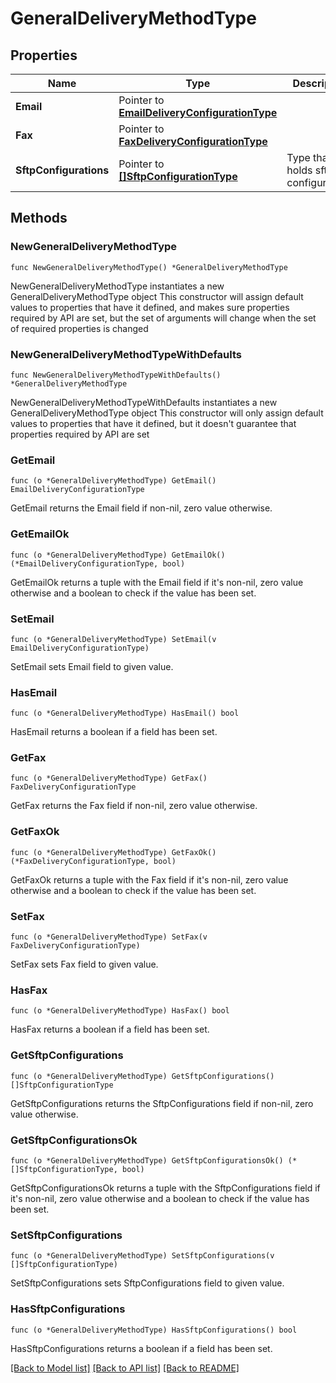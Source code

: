 # GeneralDeliveryMethodType

## Properties

Name | Type | Description | Notes
------------ | ------------- | ------------- | -------------
**Email** | Pointer to [**EmailDeliveryConfigurationType**](EmailDeliveryConfigurationType.md) |  | [optional] 
**Fax** | Pointer to [**FaxDeliveryConfigurationType**](FaxDeliveryConfigurationType.md) |  | [optional] 
**SftpConfigurations** | Pointer to [**[]SftpConfigurationType**](SftpConfigurationType.md) | Type that holds sftp configurations | [optional] 

## Methods

### NewGeneralDeliveryMethodType

`func NewGeneralDeliveryMethodType() *GeneralDeliveryMethodType`

NewGeneralDeliveryMethodType instantiates a new GeneralDeliveryMethodType object
This constructor will assign default values to properties that have it defined,
and makes sure properties required by API are set, but the set of arguments
will change when the set of required properties is changed

### NewGeneralDeliveryMethodTypeWithDefaults

`func NewGeneralDeliveryMethodTypeWithDefaults() *GeneralDeliveryMethodType`

NewGeneralDeliveryMethodTypeWithDefaults instantiates a new GeneralDeliveryMethodType object
This constructor will only assign default values to properties that have it defined,
but it doesn't guarantee that properties required by API are set

### GetEmail

`func (o *GeneralDeliveryMethodType) GetEmail() EmailDeliveryConfigurationType`

GetEmail returns the Email field if non-nil, zero value otherwise.

### GetEmailOk

`func (o *GeneralDeliveryMethodType) GetEmailOk() (*EmailDeliveryConfigurationType, bool)`

GetEmailOk returns a tuple with the Email field if it's non-nil, zero value otherwise
and a boolean to check if the value has been set.

### SetEmail

`func (o *GeneralDeliveryMethodType) SetEmail(v EmailDeliveryConfigurationType)`

SetEmail sets Email field to given value.

### HasEmail

`func (o *GeneralDeliveryMethodType) HasEmail() bool`

HasEmail returns a boolean if a field has been set.

### GetFax

`func (o *GeneralDeliveryMethodType) GetFax() FaxDeliveryConfigurationType`

GetFax returns the Fax field if non-nil, zero value otherwise.

### GetFaxOk

`func (o *GeneralDeliveryMethodType) GetFaxOk() (*FaxDeliveryConfigurationType, bool)`

GetFaxOk returns a tuple with the Fax field if it's non-nil, zero value otherwise
and a boolean to check if the value has been set.

### SetFax

`func (o *GeneralDeliveryMethodType) SetFax(v FaxDeliveryConfigurationType)`

SetFax sets Fax field to given value.

### HasFax

`func (o *GeneralDeliveryMethodType) HasFax() bool`

HasFax returns a boolean if a field has been set.

### GetSftpConfigurations

`func (o *GeneralDeliveryMethodType) GetSftpConfigurations() []SftpConfigurationType`

GetSftpConfigurations returns the SftpConfigurations field if non-nil, zero value otherwise.

### GetSftpConfigurationsOk

`func (o *GeneralDeliveryMethodType) GetSftpConfigurationsOk() (*[]SftpConfigurationType, bool)`

GetSftpConfigurationsOk returns a tuple with the SftpConfigurations field if it's non-nil, zero value otherwise
and a boolean to check if the value has been set.

### SetSftpConfigurations

`func (o *GeneralDeliveryMethodType) SetSftpConfigurations(v []SftpConfigurationType)`

SetSftpConfigurations sets SftpConfigurations field to given value.

### HasSftpConfigurations

`func (o *GeneralDeliveryMethodType) HasSftpConfigurations() bool`

HasSftpConfigurations returns a boolean if a field has been set.


[[Back to Model list]](../README.md#documentation-for-models) [[Back to API list]](../README.md#documentation-for-api-endpoints) [[Back to README]](../README.md)


